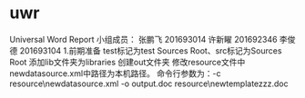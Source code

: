 # uwr
Universal Word Report
小组成员：
张鹏飞 201693014
许新矅 201692346
李俊德 201693104
1.前期准备
test标记为test Sources Root、src标记为Sources Root
添加lib文件夹为libraries
创建out文件夹
修改resource文件中newdatasource.xml中路径为本机路径。
命令行参数为：-c resource\newdatasource.xml -o output.doc resource\newtemplatezzz.doc
